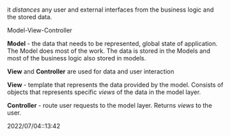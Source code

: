 # 
it *distances* any user and external interfaces from the business logic and the stored data.

Model-View-Controller

**Model** - the data that needs to be represented, global state of application. The Model does most of the work. The data is stored in the Models and most of the business logic also stored in models.

**View** and **Controller** are used for data and user interaction

**View** - template that represents the data provided by the model. Consists of objects that represents specific *views* of the data in the model layer.

**Controller** - route user requests to the model layer. Returns *views* to the user.

2022/07/04::13:42
